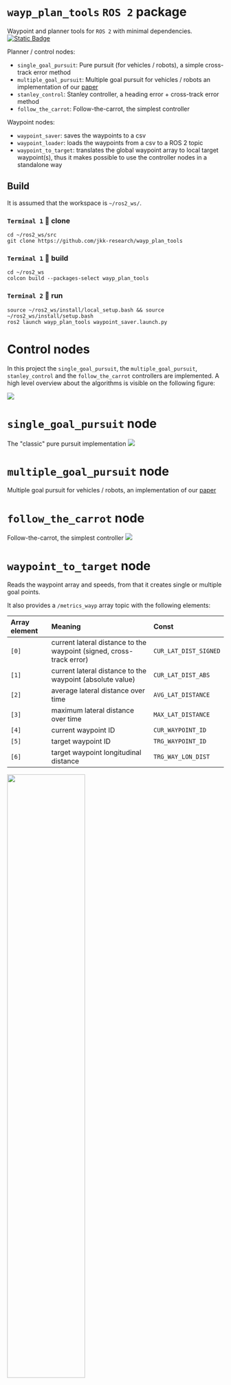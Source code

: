 # `wayp_plan_tools` `ROS 2` package
Waypoint and planner tools for `ROS 2` with minimal dependencies. [![Static Badge](https://img.shields.io/badge/ROS_2-Humble-34aec5)](https://docs.ros.org/en/humble/)

Planner / control nodes:
- `single_goal_pursuit`: Pure pursuit (for vehicles / robots), a simple cross-track error method
- `multiple_goal_pursuit`: Multiple goal pursuit for vehicles / robots an implementation of our [paper](https://hjic.mk.uni-pannon.hu/index.php/hjic/article/view/914)
- `stanley_control`: Stanley controller, a heading error + cross-track error method
- `follow_the_carrot`: Follow-the-carrot, the simplest controller

Waypoint nodes:
- `waypoint_saver`: saves the waypoints to a csv
- `waypoint_loader`: loads the waypoints from a csv to a ROS 2 topic
- `waypoint_to_target`: translates the global waypoint array to local target waypoint(s), thus it makes possible to use the controller nodes in a standalone way


## Build

It is assumed that the workspace is `~/ros2_ws/`.

### `Terminal 1` 🔴 clone

```
cd ~/ros2_ws/src
git clone https://github.com/jkk-research/wayp_plan_tools
```

### `Terminal 1` 🔴 build
```
cd ~/ros2_ws
colcon build --packages-select wayp_plan_tools
```

### `Terminal 2` 🔵 run
```
source ~/ros2_ws/install/local_setup.bash && source ~/ros2_ws/install/setup.bash
ros2 launch wayp_plan_tools waypoint_saver.launch.py
```

# Control nodes
In this project the `single_goal_pursuit`, the `multiple_goal_pursuit`, `stanley_control` and the `follow_the_carrot` controllers are implemented. A high level overview about the algorithms is visible on the following figure:

![](csv/control_overview01.svg)

# `single_goal_pursuit` node
The "classic" pure pursuit implementation
![](csv/control_pure_pursuit01.svg)

# `multiple_goal_pursuit` node 
Multiple goal pursuit for vehicles / robots, an implementation of our [paper](https://hjic.mk.uni-pannon.hu/index.php/hjic/article/view/914)

# `follow_the_carrot` node
Follow-the-carrot, the simplest controller
![](csv/control_follow_the_carrot01.svg)

# `waypoint_to_target` node
Reads the waypoint array and speeds, from that it creates single or multiple goal points.

It also provides a `/metrics_wayp` array topic with the following  elements:

| Array element | Meaning | Const
| :--- | :--- | :---
|`[0]` | current lateral distance to the waypoint (signed, cross-track error) | `CUR_LAT_DIST_SIGNED`
|`[1]` | current lateral distance to the waypoint (absolute value) | `CUR_LAT_DIST_ABS`
|`[2]` | average lateral distance over time | `AVG_LAT_DISTANCE`
|`[3]` | maximum lateral distance over time | `MAX_LAT_DISTANCE`
|`[4]` | current waypoint ID | `CUR_WAYPOINT_ID`
|`[5]` | target waypoint ID | `TRG_WAYPOINT_ID`
|`[6]` | target waypoint longitudinal distance  | `TRG_WAY_LON_DIST`

<img src="csv/lookahead01.svg" width=60% />

# `waypoint_saver` node 
Saves the waypoints to a csv. Important parameters are `file_name` and `file_dir`. Set from terminal or from a [launch file](launch/waypoint_saver.launch.py)

``` py
ros2 run wayp_plan_tools waypoint_saver --ros-args -p file_name:=tmp1.csv -p file_dir:=/mnt/bag/waypoints
```

# `waypoint_loader` node
Loads the waypoints from a csv to a ROS 2 topic. Set from terminal or from a [launch file](launch/waypoint_loader.launch.py)

``` py
ros2 run wayp_plan_tools waypoint_loader --ros-args -p file_name:=tmp1.csv -p file_dir:=/mnt/bag/waypoints
```


# Usage with a simulator

Please refer to [github.com/jkk-research/sim_wayp_plan_tools](https://github.com/jkk-research/sim_wayp_plan_tools).

![](https://raw.githubusercontent.com/jkk-research/sim_wayp_plan_tools/main/img/gz_rviz01.gif)

# Cite & paper

If you use any of this code please consider citing the [paper](https://hjic.mk.uni-pannon.hu/index.php/hjic/article/view/914):

```bibtex
@Article{horvath2020multigoalpursuit, 
    title={Theoretical background and application of multiple goal pursuit trajectory follower}, 
    volume={48}, 
    url={https://hjic.mk.uni-pannon.hu/index.php/hjic/article/view/914}, 
    DOI={10.33927/hjic-2020-03}, 
    number={1}, 
    journal={Hungarian Journal of Industry and Chemistry}, 
    author={Horváth, Ernő and Pozna, Claudiu and Kőrös, Péter and Hajdu, Csaba and Ballagi, Áron}, 
    year={2020}, 
    month={Jul.}, 
    pages={11–17} 
}
```

![](csv/rviz2waypoint01.png)
